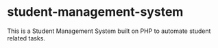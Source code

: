 # student-management-system

This is a Student Management System built on PHP to automate student related tasks. 
